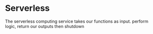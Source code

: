 # Serverless

The serverless computing service takes our functions as input. perform logic, return our outputs then shutdown